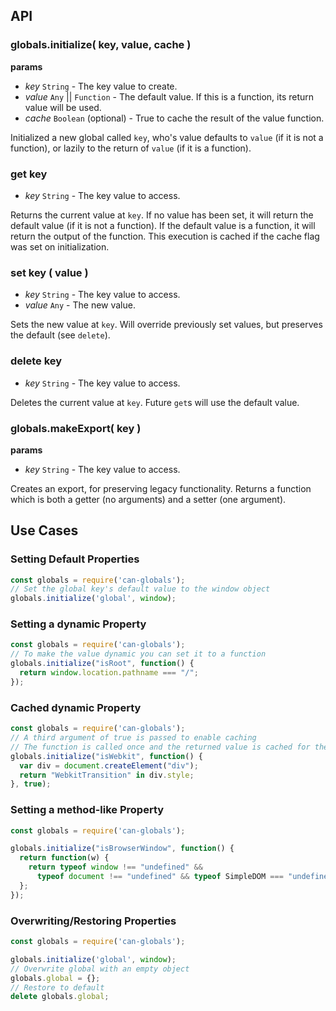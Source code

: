 ## API

### globals.initialize( key, value, cache )
__params__
- _key_ `String` - The key value to create.
- _value_ `Any` || `Function` - The default value. If this is a function, its return value will be used.
- _cache_ `Boolean` (optional) - True to cache the result of the value function.

Initialized a new global called `key`, who's value defaults to `value` (if it is not a function), or lazily to the return of `value` (if it is a function).

### get key
- _key_ `String` - The key value to access.

Returns the current value at `key`. If no value has been set, it will return the default value (if it is not a function). If the default value is a function, it will return the output of the function. This execution is cached if the cache flag was set on initialization.

### set key ( value )
- _key_ `String` - The key value to access.
- _value_ `Any` - The new value.

Sets the new value at `key`. Will override previously set values, but preserves the default (see `delete`).

### delete key
- _key_ `String` - The key value to access.

Deletes the current value at `key`. Future `get`s will use the default value.

### globals.makeExport( key )
__params__
- _key_ `String` - The key value to access.

Creates an export, for preserving legacy functionality. Returns a function which is both a getter (no arguments) and a setter (one argument).

## Use Cases

### Setting Default Properties
```javascript
const globals = require('can-globals');
// Set the global key's default value to the window object
globals.initialize('global', window);
```

### Setting a dynamic Property
```javascript
const globals = require('can-globals');
// To make the value dynamic you can set it to a function
globals.initialize("isRoot", function() {
  return window.location.pathname === "/";
});
```

### Cached dynamic Property
```javascript
const globals = require('can-globals');
// A third argument of true is passed to enable caching
// The function is called once and the returned value is cached for the next use
globals.initialize("isWebkit", function() {
  var div = document.createElement("div");
  return "WebkitTransition" in div.style;
}, true);
```

### Setting a method-like Property
```javascript
const globals = require('can-globals');

globals.initialize("isBrowserWindow", function() {
  return function(w) {
    return typeof window !== "undefined" &&
      typeof document !== "undefined" && typeof SimpleDOM === "undefined";
  };
});
```

### Overwriting/Restoring Properties
```javascript
const globals = require('can-globals');

globals.initialize('global', window);
// Overwrite global with an empty object
globals.global = {};
// Restore to default
delete globals.global;
```